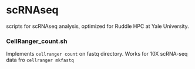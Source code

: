 # scRNAseq
scripts for scRNAseq analysis, optimized for Ruddle HPC at Yale University.

### CellRanger_count.sh
Implements ```cellranger count``` on fastq directory. Works for 10X scRNA-seq data fro ```cellranger mkfastq```
